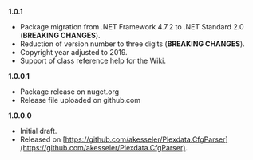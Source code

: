 

**1.0.1**
- Package migration from .NET Framework 4.7.2 to .NET Standard 2.0 (**BREAKING CHANGES**).
- Reduction of version number to three digits (**BREAKING CHANGES**).
- Copyright year adjusted to 2019.
- Support of class reference help for the Wiki.

**1.0.0.1**
- Package release on nuget.org
- Release file uploaded on github.com

**1.0.0.0**

- Initial draft.
- Released on [https://github.com/akesseler/Plexdata.CfgParser](https://github.com/akesseler/Plexdata.CfgParser).

